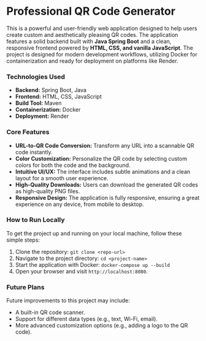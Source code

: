 # Professional QR Code Generator

This is a powerful and user-friendly web application designed to help users create custom and aesthetically pleasing QR codes. The application features a solid backend built with **Java Spring Boot** and a clean, responsive frontend powered by **HTML, CSS, and vanilla JavaScript**. The project is designed for modern development workflows, utilizing Docker for containerization and ready for deployment on platforms like Render.

### **Technologies Used**
-   **Backend:** Spring Boot, Java
-   **Frontend:** HTML, CSS, JavaScript
-   **Build Tool:** Maven
-   **Containerization:** Docker
-   **Deployment:** Render

### **Core Features**
-   **URL-to-QR Code Conversion:** Transform any URL into a scannable QR code instantly.
-   **Color Customization:** Personalize the QR code by selecting custom colors for both the code and the background.
-   **Intuitive UI/UX:** The interface includes subtle animations and a clean layout for a smooth user experience.
-   **High-Quality Downloads:** Users can download the generated QR codes as high-quality PNG files.
-   **Responsive Design:** The application is fully responsive, ensuring a great experience on any device, from mobile to desktop.

### **How to Run Locally**
To get the project up and running on your local machine, follow these simple steps:
1.  Clone the repository: `git clone <repo-url>`
2.  Navigate to the project directory: `cd <project-name>`
3.  Start the application with Docker: `docker-compose up --build`
4.  Open your browser and visit `http://localhost:8080`.

### **Future Plans**
Future improvements to this project may include:
-   A built-in QR code scanner.
-   Support for different data types (e.g., text, Wi-Fi, email).
-   More advanced customization options (e.g., adding a logo to the QR code).
